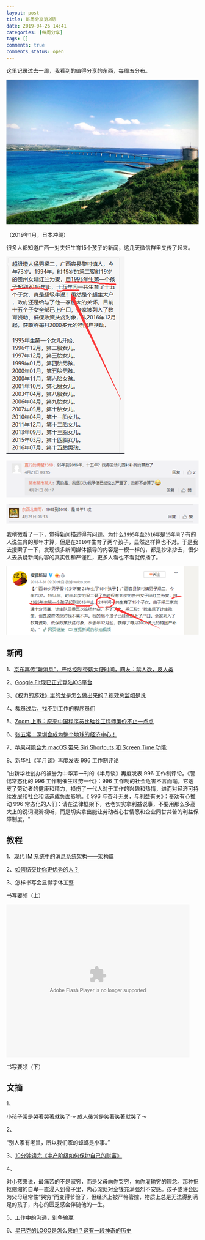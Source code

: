 ```yaml
---
layout: post
title: 每周分享第2期
date: 2019-04-26 14:41
categories: [每周分享]
tags: []
comments: true
comments_status: open
---
```


这里记录过去一周，我看到的值得分享的东西，每周五分布。

![](/assets/20190426/chongshen.jpg)

（2019年1月，日本冲绳）

很多人都知道广西一对夫妇生育15个孩子的新闻，这几天微信群里又传了起来。

![](/assets/20190426/luanchuan.png)

![](/assets/20190426/gengzheng.png)

![](/assets/20190426/gengzheng2.png)

我稍微看了一下，觉得新闻描述得有问题。为什么`1995年`至`2016年`是`15年间`？有的人说生育的那年才算，但是在`2010年`生育了两个孩子，显然这样算也不对。于是我去搜索了一下，发现很多新闻媒体报导的内容是一模一样的，都是抄来抄去，很少人去质疑新闻内容的真实性和严谨性，更多人看也不看就传播了。

![](/assets/20190426/souhu.png)

## 新闻

1、[京东再传“新消息”，严格控制带薪大便时间，网友：禁人欲，反人类](https://mparticle.uc.cn/article.html?uc_param_str=frdnsnpfvecpntnwprdssskt&btifl=100&app=uc-iflow&title_type=1&wm_id=a698ac5b0767451ea254035f6206d968&wm_cid=284045423556692992&pagetype=share&client=&uc_share_depth=1)

2、[Google Fit现已正式登陆iOS平台](https://www.cnbeta.com/articles/tech/840981.htm)

3、[《权力的游戏》里的龙是怎么做出来的？视效总监如是说](https://www.ifanr.com/1204044)

4、[裁员过后，找不到工作的程序员们](https://www.infoq.cn/article/9s0Bh758zMV-Gh791JI8)

5、[Zoom 上市：原来中国程序员比硅谷工程师廉价不止一点点](https://www.infoq.cn/article/bODiKECkU-NuMAOd94zL)

6、[张五常：深圳会成为整个地球的经济中心！](https://wallstreetcn.com/articles/3515110)

7、[苹果可能会为 macOS 带来 Siri Shortcuts 和 Screen Time 功能](https://cn.engadget.com/2019/04/20/apple-macos-update-siri-shortcuts-screen-time-wwdc/)

8、新华社《半月谈》再度发表 996 工作制评论

"由新华社创办的被誉为中华第一刊的《半月谈》再度发表 996 工作制评论。《警惕常态化的 996 工作制催生过劳一代》：996 工作制的社会危害不言而喻，它透支了劳动者的健康和精力，损伤了一代人对于工作的兴趣和热情，进而对经济可持续发展和社会和谐造成负面影响。《 996 与奋斗无关，与利益有关》：奉劝有心推动 996 常态化的人们：请在法律框架下，老老实实拿利益说事，不要用那么多高大上的说词混淆视听，而是切实拿出能让劳动者心甘情愿和企业同甘共苦的利益保障制度。"

## 教程

1、[现代 IM 系统中的消息系统架构——架构篇](https://www.infoq.cn/article/yPB3Y2lv-DsFtRr5Cguv)

2、[如何结交比你更优秀的人？](https://36kr.com/p/5186485?ktm_source=feed)

3、怎样书写会显得字体工整

书写要领（上）
	
<embed src='//player.youku.com/player.php/sid/XNDE2MDMzNjY3Mg==/v.swf' allowFullScreen='true' quality='high' width='480' height='400' align='middle' allowScriptAccess='always' type='application/x-shockwave-flash'>
	
书写要领（下）
	
<frame height=498 width=510 src='https://player.youku.com/embed/XNDE2MDMzNzg3Ng==' frameborder=0 'allowfullscreen'></frame>

## 文摘

1、

小孩子常是哭著哭著就笑了～
成人後常是笑著笑著就哭了～

2、

“别人家有老鼠，所以我们家的蟑螂是小事。”

3、[10分钟读完《中产阶级如何保护自己的财富》](https://mp.weixin.qq.com/s/dKFA9xGp2j7A_Sezrx7DIA)

4、

对小孩来说，最痛苦的不是家穷，而是父母向你哭穷，向你灌输穷的理念。那种抠抠缩缩的自卑一直浸入到骨子里，内心深处对金钱充满强烈不安感。孩子或许会因为父母经常性“哭穷”而变得节俭了，但经济上被严格管控，物质上总是无法得到满足的孩子，内心的匮乏感会伴随他的一生。

5、[工作中的沟通，别争输赢](https://36kr.com/p/5196075?ktm_source=feed)

6、[星巴克的LOGO是怎么来的？这有一段神奇的历史](https://36kr.com/p/5194054?ktm_source=feed)